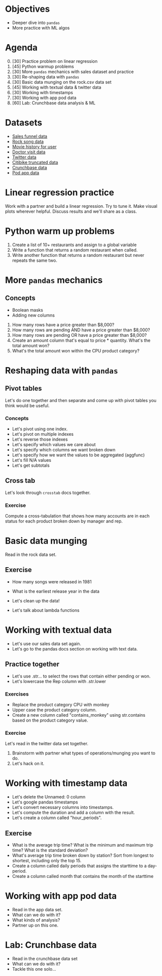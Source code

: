 # Objectives
- Deeper dive into `pandas`
- More practice with ML algos

# Agenda
0. [30] Practice problem on linear regression
1. [45] Python warmup problems
2. [30] More `pandas` mechanics with sales dataset and practice
3. [30] Re-shaping data with `pandas`
4. [30] Basic data munging on the rock.csv data set
5. [45] Working with textual data & twitter data
6. [30] Working with timestamps
7. [30] Working with app pod data
8. [60] Lab: Crunchbase data analysis & ML

# Datasets
- [Sales funnel data](https://s3.amazonaws.com/python-level-2/sales-funnel.csv)
- [Rock song data](https://s3-us-west-2.amazonaws.com/ga-dat-2015-suneel/rock.csv)
- [Movie history for user](https://s3.amazonaws.com/simple-fractal-workshops/movie_history_for_user.csv)
- [Doctor visit data](https://s3-us-west-2.amazonaws.com/ga-dat-2015-suneel/datasets/health_data.csv)
- [Twitter data](https://s3-us-west-2.amazonaws.com/ga-dat-2015-suneel/datasets/clean_twitter_data.csv)
- [Citibike truncated data](https://s3-us-west-2.amazonaws.com/ga-dat-2015-suneel/datasets/citibike-data-truncated.csv
)
- [Crunchbase data](https://raw.githubusercontent.com/suneel0101/lesson-plan/master/crunchbase_monthly_export.csv)
- [Pod app data](https://s3-us-west-2.amazonaws.com/ga-dat-2015-suneel/app_data.csv)

# Linear regression practice
Work with a partner and build a linear regression. Try to tune it. Make visual plots wherever helpful. Discuss results and we'll share as a class.

# Python warm up problems
1. Create a list of 10+ restaurants and assign to a global variable
2. Write a function that returns a random restaurant when called.
3. Write another function that returns a random restaurant but never repeats the same two.

# More `pandas` mechanics
## Concepts
- Boolean masks
- Adding new columns

1. How many rows have a price greater than $8,000?
2. How many rows are pending AND have a price greater than $8,000?
3. How many rows are pending OR have a price greater than $8,000?
4. Create an amount column that's equal to price * quantity. What's the total amount won?
5. What's the total amount won within the CPU product category?

# Reshaping data with `pandas`

## Pivot tables
Let's do one together and then separate and come up with pivot tables you think would be useful.

### Concepts
- Let's pivot using one index.
- Let's pivot on multiple indexes
- Let's reverse those indexes
- Let's specify which values we care about
- Let's specify which columns we want broken down
- Let's specify how we want the values to be aggregated (aggfunc)
- Let's fill N/A values
- Let's get subtotals 

## Cross tab
Let's look through `crosstab` docs together.

### Exercise
Compute a cross-tabulation that shows how many accounts are in each status for each product broken down by manager and rep.

# Basic data munging
Read in the rock data set.

## Exercise
- How many songs were released in 1981
- What is the earliest release year in the data 

- Let's clean up the data!
- Let's talk about lambda functions

# Working with textual data
- Let's use our sales data set again.
- Let's go to the pandas docs section on working with text data.

## Practice together 
- Let's use .str... to select the rows that contain either pending or won.
- Let's lowercase the Rep column with .str.lower

### Exercises
- Replace the product category CPU with monkey
- Upper case the product category column.
- Create a new column called "contains_monkey" using str.contains based on the product category value.

### Exercise
Let's read in the twitter data set together.

1. Brainstorm with partner what types of operations/munging you want to do.
2. Let's hack on it.

# Working with timestamp data
- Let's delete the Unnamed: 0 column
- Let's google pandas timestamps
- Let's convert necessary columns into timestamps.
- Let's compute the duration and add a column with the result.
- Let's create a column called "hour_periods".

## Exercise
- What is the average trip time? What is the minimum and maximum trip time? What is the standard deviation?
- What's average trip time broken down by station? Sort from longest to shortest, including only the top 15.
- Create a column called daily periods that assigns the starttime to a day-period.
- Create a column called month that contains the month of the starttime

# Working with app pod data
- Read in the app data set.
- What can we do with it?
- What kinds of analysis?
- Partner up on this one.

# Lab: Crunchbase data
- Read in the crunchbase data set
- What can we do with it?
- Tackle this one solo...


